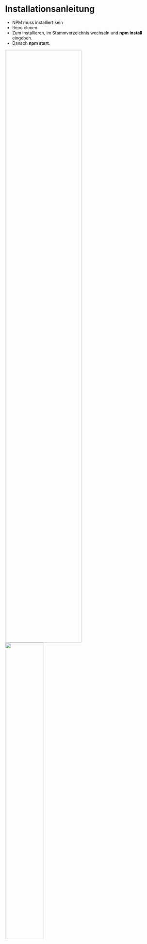 # Installationsanleitung

* NPM muss installiert sein
* Repo clonen
* Zum installieren, im Stammverzeichnis wechseln und **npm install** eingeben.
* Danach **npm start**.

<img scr="assets\images\overview1.jpg" height="50%" width="50%" >

<img src="Bilder\12_RationaleZahlenamComputer\absolutFehler.jpg" height="50%" width="50%" >
